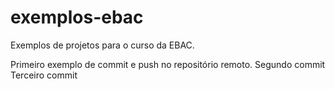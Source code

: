 # exemplos-ebac
Exemplos de projetos para o curso da EBAC.

Primeiro exemplo de commit e push no repositório remoto.
Segundo commit
Terceiro commit

